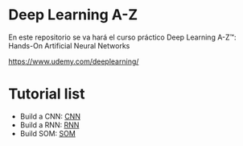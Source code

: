 # Deep Learning A-Z

En este repositorio se va hará el curso práctico Deep Learning A-Z™: Hands-On Artificial Neural Networks

https://www.udemy.com/deeplearning/

# Tutorial list

+ Build a CNN: [CNN](https://github.com/pmtempone/deep_learning_A_Z/blob/master/Volume%201%20-%20Supervised%20Deep%20Learning/Part%202%20-%20Convolutional%20Neural%20Networks%20(CNN)/Section%208%20-%20Building%20a%20CNN/CNN.ipynb)
+ Build a RNN: [RNN](https://github.com/pmtempone/deep_learning_A_Z/blob/master/Volume%201%20-%20Supervised%20Deep%20Learning/Part%203%20-%20Recurrent%20Neural%20Networks%20(RNN)/Section%2012%20-%20Building%20a%20RNN/RNN%20-%20Recurrent%20Neural%20Network.ipynb)
+ Build SOM: [SOM](https://github.com/pmtempone/deep_learning_A_Z/blob/master/Volume%202%20-%20Unsupervised%20Deep%20Learning/Part%204%20-%20Self%20Organizing%20Maps%20(SOM)/Section%2016%20-%20Building%20a%20SOM/SOM%20-%20Sef%20Organizing%20Maps.ipynb)
